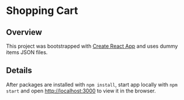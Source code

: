 # Shopping Cart

## Overview
This project was bootstrapped with [Create React App](https://github.com/facebookincubator/create-react-app)
and uses dummy items JSON files.

## Details

After packages are installed with ```npm install```, start app locally with ```npm start``` and open [http://localhost:3000](http://localhost:3000) to view it in the browser.
